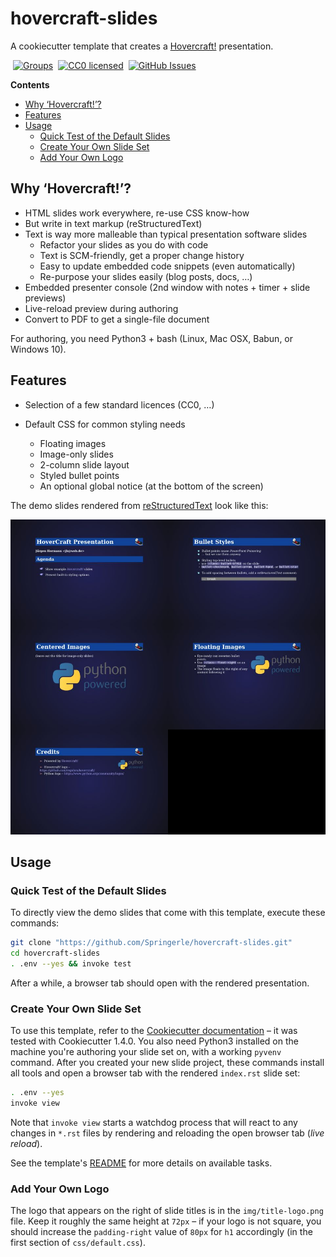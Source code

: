 # hovercraft-slides

A cookiecutter template that creates a
[Hovercraft!](https://hovercraft.readthedocs.io/)
presentation.

 [![Groups](https://img.shields.io/badge/Google_groups-springerle--users-orange.svg)](https://groups.google.com/forum/#!forum/springerle-users)
 [![CC0 licensed](http://img.shields.io/badge/license-CC0-red.svg)](https://raw.githubusercontent.com/Springerle/hovercraft-slides/master/LICENSE)
 [![GitHub Issues](https://img.shields.io/github/issues/Springerle/hovercraft-slides.svg)](https://github.com/Springerle/hovercraft-slides/issues)

**Contents**

  * [Why ‘Hovercraft!’?](#why-hovercraft)
  * [Features](#features)
  * [Usage](#usage)
      * [Quick Test of the Default Slides](#quick-test-of-the-default-slides)
      * [Create Your Own Slide Set](#create-your-own-slide-set)
      * [Add Your Own Logo](#add-your-own-logo)


## Why ‘Hovercraft!’?

 * HTML slides work everywhere, re-use CSS know-how
 * But write in text markup (reStructuredText)
 * Text is way more malleable than typical presentation software slides
   * Refactor your slides as you do with code
   * Text is SCM-friendly, get a proper change history
   * Easy to update embedded code snippets (even automatically)
   * Re-purpose your slides easily (blog posts, docs, …)
 * Embedded presenter console (2nd window with notes + timer + slide previews)
 * Live-reload preview during authoring
 * Convert to PDF to get a single-file document

For authoring, you need Python3 + bash (Linux, Mac OSX, Babun, or Windows 10).


## Features

 * Selection of a few standard licences (CC0, …)
 * Default CSS for common styling needs

   * Floating images
   * Image-only slides
   * 2-column slide layout
   * Styled bullet points
   * An optional global notice (at the bottom of the screen)

The demo slides rendered from
[reStructuredText](https://raw.githubusercontent.com/Springerle/hovercraft-slides/master/%7B%7Bcookiecutter.repo_name%7D%7D/index.rst)
look like this:

![Demo slide thumbnails](https://raw.githubusercontent.com/Springerle/hovercraft-slides/master/assets/slides.jpg)


## Usage

### Quick Test of the Default Slides

To directly view the demo slides that come with this template, execute these commands:

```sh
git clone "https://github.com/Springerle/hovercraft-slides.git"
cd hovercraft-slides
. .env --yes && invoke test
```

After a while, a browser tab should open with the rendered presentation.


### Create Your Own Slide Set

To use this template, refer to the
[Cookiecutter documentation](https://cookiecutter.readthedocs.io/en/latest/usage.html)
– it was tested with Cookiecutter 1.4.0.
You also need Python3 installed on the machine you're authoring your slide set on,
with a working `pyvenv` command.
After you created your new slide project, these commands install all tools and
open a browser tab with the rendered ``index.rst`` slide set:

```sh
. .env --yes
invoke view
```

Note that ``invoke view`` starts a watchdog process that will react to any
changes in ``*.rst`` files by rendering and reloading the open browser tab (*live reload*).

See the template's
[README](https://github.com/Springerle/hovercraft-slides/blob/master/%7B%7Bcookiecutter.repo_name%7D%7D/README.rst)
for more details on available tasks.


### Add Your Own Logo

The logo that appears on the right of slide titles is in the ``img/title-logo.png`` file.
Keep it roughly the same height at ``72px`` – if your logo is not square, you should
increase the ``padding-right`` value of ``80px`` for ``h1`` accordingly (in the
first section of ``css/default.css``).
